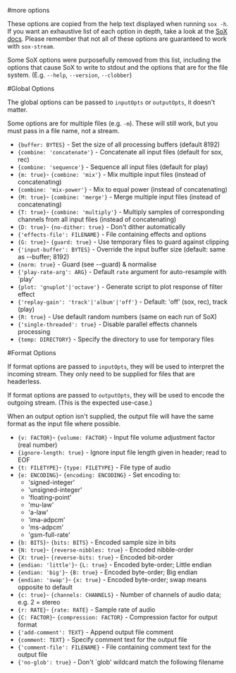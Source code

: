 #more options

These options are copied from the help text displayed when running `sox -h`. If you want an exhaustive list of each option in depth, take a look at the [SoX docs](http://sox.sourceforge.net/sox.html#OPTIONS). Please remember that not all of these options are guaranteed to work with `sox-stream`.

Some SoX options were purposefully removed from this list, including the options that cause SoX to write to stdout and the options that are for the file system. (E.g. `--help`, `--version`, `--clobber`)

#Global Options

The global options can be passed to `inputOpts` or `outputOpts`, it doesn't matter.

Some options are for multiple files (e.g. `-m`). These will still work, but you must pass in a file name, not a stream.

- `{buffer: BYTES}` - Set the size of all processing buffers (default 8192)
- `{combine: 'concatenate'}` - Concatenate all input files (default for sox, rec)
- `{combine: 'sequence'}` - Sequence all input files (default for play)
- `{m: true}`- `{combine: 'mix'}` - Mix multiple input files (instead of concatenating)
- `{combine: 'mix-power'}` - Mix to equal power (instead of concatenating)
- `{M: true}`- `{combine: 'merge'}` - Merge multiple input files (instead of concatenating)
- `{T: true}`- `{combine: 'multiply'}` - Multiply samples of corresponding channels from all input files (instead of concatenating)
- `{D: true}`- `{no-dither: true}` - Don't dither automatically
- `{'effects-file': FILENAME}` - File containing effects and options
- `{G: true}`- `{guard: true}` - Use temporary files to guard against clipping
- `{'input-buffer': BYTES}` - Override the input buffer size (default: same as --buffer; 8192)
- `{norm: true}` - Guard (see --guard) & normalise
- `{'play-rate-arg': ARG}` - Default `rate` argument for auto-resample with `play'
- `{plot: 'gnuplot'|'octave'}` - Generate script to plot response of filter effect
- `{'replay-gain': 'track'|'album'|'off'}` - Default: 'off' (sox, rec), track (play)
- `{R: true}` - Use default random numbers (same on each run of SoX)
- `{'single-threaded': true}` - Disable parallel effects channels processing
- `{temp: DIRECTORY}` - Specify the directory to use for temporary files


#Format Options

If format options are passed to `inputOpts`, they will be used to interpret the incoming stream. They only need to be supplied for files that are headerless.

If format options are passed to `outputOpts`, they will be used to encode the outgoing stream. (This is the expected use-case.)

When an output option isn't supplied, the output file will have the same format as the input file where possible.

- `{v: FACTOR}`- `{volume: FACTOR}` - Input file volume adjustment factor (real number)
- `{ignore-length: true}` - Ignore input file length given in header; read to EOF
- `{t: FILETYPE}`- `{type: FILETYPE}` - File type of audio
- `{e: ENCODING}`- `{encoding: ENCODING}` - Set encoding to:
	- 'signed-integer'
	- 'unsigned-integer'
	- 'floating-point'
	- 'mu-law'
	- 'a-law'
	- 'ima-adpcm'
	- 'ms-adpcm'
	- 'gsm-full-rate'
- `{b: BITS}`- `{bits: BITS}` - Encoded sample size in bits
- `{N: true}`- `{reverse-nibbles: true}` - Encoded nibble-order
- `{X: true}`- `{reverse-bits: true}` - Encoded bit-order
- `{endian: 'little'}`- `{L: true}` - Encoded byte-order; Little endian
- `{endian: 'big'}`- `{B: true}` - Encoded byte-order; Big endian
- `{endian: 'swap'}`- `{x: true}` - Encoded byte-order; swap means opposite to default
- `{c: true}`- `{channels: CHANNELS}` - Number of channels of audio data; e.g. 2 = stereo
- `{r: RATE}`- `{rate: RATE}` - Sample rate of audio
- `{C: FACTOR}`- `{compression: FACTOR}` - Compression factor for output format
- `{'add-comment': TEXT}` - Append output file comment
- `{comment: TEXT}` - Specify comment text for the output file
- `{'comment-file': FILENAME}` - File containing comment text for the output file
- `{'no-glob': true}` - Don't `glob' wildcard match the following filename
